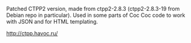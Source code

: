 Patched CTPP2 version, made from ctpp2-2.8.3 (ctpp2-2.8.3-19 from Debian repo in particular). Used in some parts of Coc Coc code to work with JSON and for HTML templating.

http://ctpp.havoc.ru/

